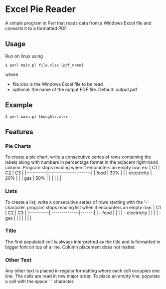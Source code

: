 # Excel Pie Reader
A simple program in Perl that reads data from a Windows Excel file and converts it to a formatted PDF

## Usage
Run on linux using
```
$ perl main.pl file.xlsx [pdf_name]
```
 where 
 - file.xlsx is the Windows Excel file to be read
- optional: the name of the output PDF file. Default: output.pdf


## Example
```
$ perl main.pl thoughts.xlsx
```

## Features

### Pie Charts
To create a pie chart, write a consecutive series of rows containing the labels along with numbers in percentage format in the adjacent right-hand column. Program stops reading when it encounters an empty row.
ex:
| C1   |      C2      |  C3 |
|----------|:-------------:|------:|
| food |  30% |  |
| electricity |    20%   |    |
| gas | 50% |     |
|    | |     |



### Lists
To create a list, write a consecutive series of rows starting with the '-' character. program stops reading list when it encounters an empty row.
| C1   |      C2      |  C3 |
|----------|:-------------:|------:|
| - food |  |  |
| - electricity |       |    |
| - gas |  |     |
|  | |     |

### Title
The first populated cell is always interpretted as the title and is formatted in bigger font on top of a line.
Column placement does not matter.

### Other Text
Any other text is placed in regular formatting where each cell occupies one line. The cells are read in row major order.
To place an empty line, populate a cell with the space ' ' character.
